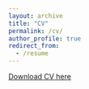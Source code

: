 ```yaml
---
layout: archive
title: "CV"
permalink: /cv/
author_profile: true
redirect_from:
  - /resume
---
```


[Download CV here](https://drive.google.com/file/d/1CMwa9MdHuPzC1E4q4yHUF9ik6pc8UMLK/view?usp=share_link)

